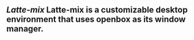 ***Latte-mix***
Latte-mix is ​​a customizable desktop environment that uses openbox as its window manager.
----------------------------------------------------------------------------------------

